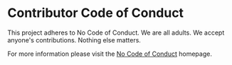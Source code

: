 # Contributor Code of Conduct

This project adheres to No Code of Conduct.
We are all adults.
We accept anyone's contributions.
Nothing else matters.

For more information please visit the [No Code of Conduct](https://github.com/domgetter/NCoC) homepage.
